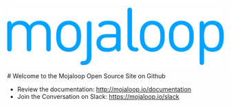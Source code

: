 
<p align="center">
  <a target="_blank" href="https://mojaloop.io">
    <img src="https://raw.githubusercontent.com/mojaloop/.github/main/profile/mojaloop_logo.png"/>
  </a>
</p>
# Welcome to the Mojaloop Open Source Site on Github

* Review the documentation: http://mojaloop.io/documentation
* Join the Conversation on Slack: https://mojaloop.io/slack
